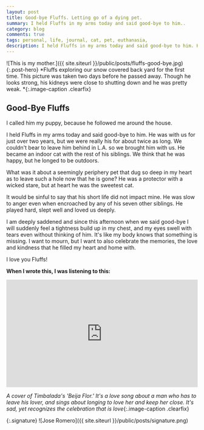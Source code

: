 ```yaml
---
layout: post
title: Good-bye Fluffs. Letting go of a dying pet.
summary: I held Fluffs in my arms today and said good-bye to him..
category: blog
comments: true
tags: personal, life, journal, cat, pet, euthanasia, 
description: I held Fluffs in my arms today and said good-bye to him. He was with us for just over two years, but we were really his for about twice as long.
---
```


![This is my mother.]({{ site.siteurl }}/public/posts/fluffs-good-bye.jpg){:.post-hero}
*Fluffs exploring our snow covered back yard for the first time. This picture was taken two days before he passed away. Though he looks strong, his kidneys were close to shutting down and he was pretty weak. *{:.image-caption .clearfix}

## Good-Bye Fluffs
I called him my puppy, because he followed me around the house.

I held Fluffs in my arms today and said good-bye to him. He was with us for just over two years, but we were really his for about twice as long. We couldn't bear to leave him behind in L.A. so we brought him with us. He became an indoor cat with the rest of his siblings. We think that he was happy, but he longed to be outdoors. 

What was it about a seemingly periphery pet that dug so deep in my heart as to leave such a hole now that he is gone? He was a protector with a wicked stare, but at heart he was the sweetest cat. 

It would be sinful to say that his short life did not impact mine. He was slow to anger even when encroached by any of his seven other siblings. He played hard, slept well and loved us deeply.

I am deeply saddened and since this afternoon when we said good-bye I will suddenly feel a tightness build up in my chest, and my eyes swell with tears even without thinking of him. It's like my body knows that something is missing. I want to mourn, but I want to also celebrate the memories, the love and kindness that he filled my heart and home with. 

I love you Fluffs!

 
**When I wrote this, I was listening to this:**
 <style>.embed-container { position: relative; padding-bottom: 56.25%; height: 0; overflow: hidden; max-width: 100%; } .embed-container iframe, .embed-container object, .embed-container embed { position: absolute; top: 0; left: 0; width: 100%; height: 100%; }</style>
<div class='embed-container'><iframe src='https://www.youtube.com/embed/XoH86W6C?rel=0&amp;t=27s&amp;showinfo=0' frameborder='0' allowfullscreen></iframe></div>

*A cover of Timbalada's 'Beija Flor.' It's a love song about a man who has to leave his lover, and sings about longing to love her and keep her close. It's sad, yet recognizes the celebration that is love*{:.image-caption .clearfix}

{:.signature}
![Jose Romero]({{ site.siteurl }}/public/posts/signature.png)